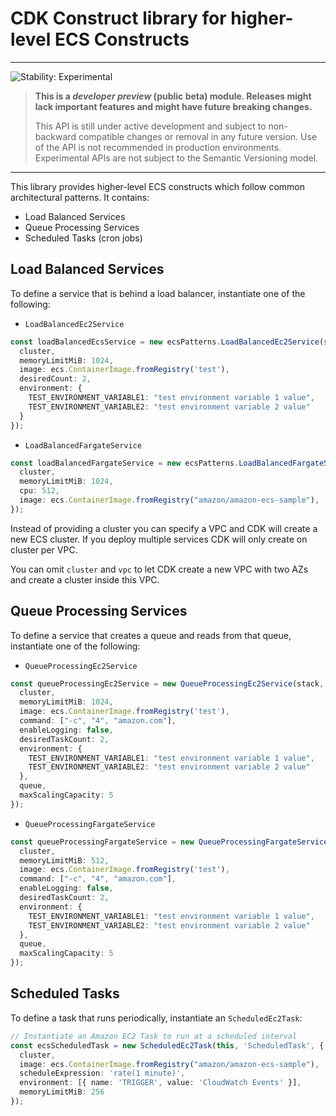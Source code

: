 # CDK Construct library for higher-level ECS Constructs
<!--BEGIN STABILITY BANNER-->

---

![Stability: Experimental](https://img.shields.io/badge/stability-Experimental-important.svg?style=for-the-badge)

> **This is a _developer preview_ (public beta) module. Releases might lack important features and might have
> future breaking changes.**
>
> This API is still under active development and subject to non-backward
> compatible changes or removal in any future version. Use of the API is not recommended in production
> environments. Experimental APIs are not subject to the Semantic Versioning model.

---
<!--END STABILITY BANNER-->

This library provides higher-level ECS constructs which follow common architectural patterns. It contains:

* Load Balanced Services
* Queue Processing Services
* Scheduled Tasks (cron jobs)

## Load Balanced Services

To define a service that is behind a load balancer, instantiate one of the following: 

* `LoadBalancedEc2Service`

```ts
const loadBalancedEcsService = new ecsPatterns.LoadBalancedEc2Service(stack, 'Service', {
  cluster,
  memoryLimitMiB: 1024,
  image: ecs.ContainerImage.fromRegistry('test'),
  desiredCount: 2,
  environment: {
    TEST_ENVIRONMENT_VARIABLE1: "test environment variable 1 value",
    TEST_ENVIRONMENT_VARIABLE2: "test environment variable 2 value"
  }
});
```

* `LoadBalancedFargateService`

```ts
const loadBalancedFargateService = new ecsPatterns.LoadBalancedFargateService(stack, 'Service', {
  cluster,
  memoryLimitMiB: 1024,
  cpu: 512,
  image: ecs.ContainerImage.fromRegistry("amazon/amazon-ecs-sample"),
});
```

Instead of providing a cluster you can specify a VPC and CDK will create a new ECS cluster. 
If you deploy multiple services CDK will only create on cluster per VPC.

You can omit `cluster` and `vpc` to let CDK create a new VPC with two AZs and create a cluster inside this VPC.

## Queue Processing Services

To define a service that creates a queue and reads from that queue, instantiate one of the following:

* `QueueProcessingEc2Service`

```ts
const queueProcessingEc2Service = new QueueProcessingEc2Service(stack, 'Service', {
  cluster,
  memoryLimitMiB: 1024,
  image: ecs.ContainerImage.fromRegistry('test'),
  command: ["-c", "4", "amazon.com"],
  enableLogging: false,
  desiredTaskCount: 2,
  environment: {
    TEST_ENVIRONMENT_VARIABLE1: "test environment variable 1 value",
    TEST_ENVIRONMENT_VARIABLE2: "test environment variable 2 value"
  },
  queue,
  maxScalingCapacity: 5
});
```

* `QueueProcessingFargateService`

```ts
const queueProcessingFargateService = new QueueProcessingFargateService(stack, 'Service', {
  cluster,
  memoryLimitMiB: 512,
  image: ecs.ContainerImage.fromRegistry('test'),
  command: ["-c", "4", "amazon.com"],
  enableLogging: false,
  desiredTaskCount: 2,
  environment: {
    TEST_ENVIRONMENT_VARIABLE1: "test environment variable 1 value",
    TEST_ENVIRONMENT_VARIABLE2: "test environment variable 2 value"
  },
  queue,
  maxScalingCapacity: 5
});
```

## Scheduled Tasks

To define a task that runs periodically, instantiate an `ScheduledEc2Task`:


```ts
// Instantiate an Amazon EC2 Task to run at a scheduled interval
const ecsScheduledTask = new ScheduledEc2Task(this, 'ScheduledTask', {
  cluster,
  image: ecs.ContainerImage.fromRegistry("amazon/amazon-ecs-sample"),
  scheduleExpression: 'rate(1 minute)',
  environment: [{ name: 'TRIGGER', value: 'CloudWatch Events' }],
  memoryLimitMiB: 256
});
```
